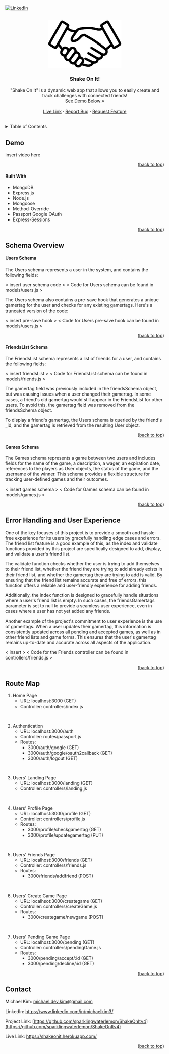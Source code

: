 <a name="readme-top"></a>

[![LinkedIn][linkedin-shield]][linkedin-url]

<br />
<div align="center">
  <img src="/images/handshake.png" alt="Logo" height="150">

  <h3 align="center"> Shake On It!</h3>

  <p align="center">
    "Shake On It" is a dynamic web app that allows you to easily create and track challenges with connected friends!
    <br />
    <a href="#demo">See Demo Below »</a>
    <br />
    <br />
    <a href="https://shakeonit.herokuapp.com/" target="_blank">Live Link</a>
    ·
    <a href="https://github.com/sparklingwaterlemon/ShakeOnItv4/issues">Report Bug</a>
    ·
    <a href="https://github.com/sparklingwaterlemon/ShakeOnItv4/issues">Request Feature</a>
  </p>
</div>


<br />
<!-- TABLE OF CONTENTS -->
<details>
  <summary>Table of Contents</summary>
  <ol>
    <li>
      <a href="#demo">
        Demo
      </a>
      <ul>
        <li>
          <a href="#built-with">
            Built With
          </a>
        </li>
      </ul>
    </li>
    <li>
      <a href="#schema-overview">
        Schema Overview
      </a>
    </li>
    <li>
      <a href="#error-handling-and-user-experience">
        Error Handling and User Experience
      </a>
    </li>
    <li>
      <a href="#route-map">
        Route Map
      </a>
    </li>
    <li>
      <a href="#contact">
        Contact
      </a>
    </li>
  </ol>
</details>




<!-- DEMO -->
## Demo

insert video here

<p align="right">(<a href="#readme-top">back to top</a>)</p>


#### Built With

* MongoDB
* Express.js
* Node.js
* Mongoose
* Method-Override
* Passport Google OAuth
* Express-Sessions

<p align="right">(<a href="#readme-top">back to top</a>)</p>




<!-- Schema Overview -->
## Schema Overview

#### Users Schema

The Users schema represents a user in the system, and contains the following fields:

< insert user schema code >
< Code for Users schema can be found in models/users.js >

The Users schema also contains a pre-save hook that generates a unique gamertag for the user and checks for any existing gamertags. Here's a truncated version of the code:

< insert pre-save hook >
< Code for Users pre-save hook can be found in models/users.js >

<p align="right">(<a href="#readme-top">back to top</a>)</p>


#### FriendsList Schema

The FriendsList schema represents a list of friends for a user, and contains the following fields:

< insert friendsList >
< Code for FriendsList schema can be found in models/friends.js >

The gamertag field was previously included in the friendsSchema object, but was causing issues when a user changed their gamertag. In some cases, a friend's old gamertag would still appear in the FriendsList for other users. To avoid this, the gamertag field was removed from the friendsSchema object.

To display a friend's gamertag, the Users schema is queried by the friend's _id, and the gamertag is retrieved from the resulting User object.

<p align="right">(<a href="#readme-top">back to top</a>)</p>


#### Games Schema

The Games schema represents a game between two users and includes fields for the name of the game, a description, a wager, an expiration date, references to the players as User objects, the status of the game, and the username of the winner. This schema provides a flexible structure for tracking user-defined games and their outcomes.

< insert games schema >
< Code for Games schema can be found in models/games.js >

<p align="right">(<a href="#readme-top">back to top</a>)</p>




<!-- Error Handling and User Experience -->
## Error Handling and User Experience

One of the key focuses of this project is to provide a smooth and hassle-free experience for its users by gracefully handling edge cases and errors. The friend list feature is a good example of this, as the index and validate functions provided by this project are specifically designed to add, display, and validate a user's friend list.

The validate function checks whether the user is trying to add themselves to their friend list, whether the friend they are trying to add already exists in their friend list, and whether the gamertag they are trying to add is valid. By ensuring that the friend list remains accurate and free of errors, this function offers a reliable and user-friendly experience for adding friends.

Additionally, the index function is designed to gracefully handle situations where a user's friend list is empty. In such cases, the friendsGamertags parameter is set to null to provide a seamless user experience, even in cases where a user has not yet added any friends.

Another example of the project's commitment to user experience is the use of gamertags. When a user updates their gamertag, this information is consistently updated across all pending and accepted games, as well as in other friend lists and game forms. This ensures that the user's gamertag remains up-to-date and accurate across all aspects of the application.

< insert >
< Code for the Friends controller can be found in controllers/friends.js >

<p align="right">(<a href="#readme-top">back to top</a>)</p>




<!-- Route Map -->
## Route Map

1. Home Page
    - URL: localhost:3000 (GET)
    - Controller: controllers/index.js

<br />

2. Authentication
    - URL: localhost:3000/auth
    - Controller: routes/passport.js
    - Routes:
      - 3000/auth/google (GET)
      - 3000/auth/google/oauth2callback (GET)
      - 3000/auth/logout (GET)

<br />

3. Users' Landing Page
    - URL: localhost:3000/landing (GET)
    - Controller: controllers/landing.js

<br />

4. Users' Profile Page
    - URL: localhost:3000/profile (GET)
    - Controller: controllers/profile.js
    - Routes:
      - 3000/profile/checkgamertag (GET)
      - 3000/profile/updategamertag (PUT)

<br />

5. Users' Friends Page
    - URL: localhost:3000/friends (GET)
    - Controller: controllers/friends.js
    - Routes:
      - 3000/friends/addfriend (POST)

<br />

6. Users' Create Game Page
    - URL: localhsot:3000/creategame (GET)
    - Controller: controllers/createGame.js
    - Routes:
      - 3000/creategame/newgame (POST)

<br />

7. Users' Pending Game Page
    - URL: localhost:3000/pending (GET)
    - Controller: controllers/pendingGame.js
    - Routes:
      - 3000/pending/accept/:id (GET)
      - 3000/pending/decline/:id (GET)


<p align="right">(<a href="#readme-top">back to top</a>)</p>


<!-- CONTACT -->
## Contact

Michael Kim: michael.dev.kim@gmail.com

LinkedIn: <a href="https://www.linkedin.com/in/michaelkim3/" target="_blank"> https://www.linkedin.com/in/michaelkim3/ </a>

Project Link: [https://github.com/sparklingwaterlemon/ShakeOnItv4](https://github.com/sparklingwaterlemon/ShakeOnItv4)

Live Link: <a href="https://shakeonit.herokuapp.com/" target="_blank"> https://shakeonit.herokuapp.com/</a>

<p align="right">(<a href="#readme-top">back to top</a>)</p>


<!-- MARKDOWN LINKS & IMAGES -->
[linkedin-shield]: https://img.shields.io/badge/-LinkedIn-black.svg?style=for-the-badge&logo=linkedin&colorB=555
[linkedin-url]: https://www.linkedin.com/in/michaelkim3/